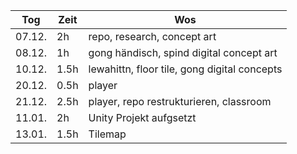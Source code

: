 | Tog    | Zeit | Wos                                          |
| ------ | ---- | -------------------------------------------- |
| 07.12. | 2h   | repo, research, concept art                  |
| 08.12. | 1h   | gong händisch, spind digital concept art     |
| 10.12. | 1.5h | lewahittn, floor tile, gong digital concepts |
| 20.12. | 0.5h | player                                       |
| 21.12. | 2.5h | player, repo restrukturieren, classroom      |
| 11.01. | 2h   | Unity Projekt aufgsetzt                      |
| 13.01. | 1.5h | Tilemap                                      |
